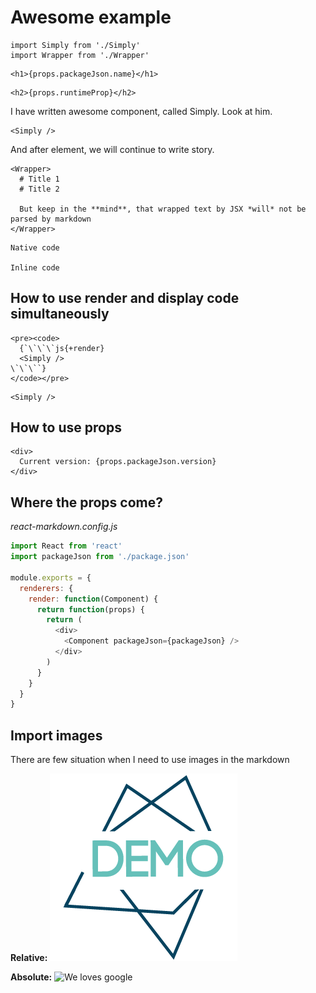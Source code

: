 Awesome example
==

```js{eval}
import Simply from './Simply'
import Wrapper from './Wrapper'
```

```js{render}
<h1>{props.packageJson.name}</h1>
```

```js{render}
<h2>{props.runtimeProp}</h2>
```
I have written awesome component, called Simply. Look at him.

```js{render}
<Simply />
```

And after element, we will continue to write story.

```js{render}
<Wrapper>
  # Title 1
  # Title 2

  But keep in the **mind**, that wrapped text by JSX *will* not be parsed by markdown
</Wrapper>
```


```js
Native code
```

`Inline code`

## How to use render and display code simultaneously

```js{render}
<pre><code>
  {`\`\`\`js{+render}
  <Simply />
\`\`\``}
</code></pre>
```


```js{+render}
<Simply />
```

## How to use props

```js{render}
<div>
  Current version: {props.packageJson.version}
</div>
```

## Where the props come?

*react-markdown.config.js*
```js
import React from 'react'
import packageJson from './package.json'

module.exports = {
  renderers: {
    render: function(Component) {
      return function(props) {
        return (
          <div>
            <Component packageJson={packageJson} />
          </div>
        )
      }
    }
  }
}

```

## Import images

There are few situation when I need to use images in the markdown

**Relative:**
![Demo](./demo.png)

**Absolute:**
![We loves google](https://www.google.ru/images/branding/googlelogo/2x/googlelogo_color_272x92dp.png)
